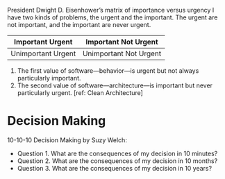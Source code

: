 

President Dwight D. Eisenhower’s matrix of importance versus urgency
I have two kinds of problems, the urgent and the important. The urgent are not important, and the important are never urgent.

|Important Urgent|Important Not Urgent|
|--|--|
|Unimportant Urgent|Unimportant Not Urgent|

1. The first value of software—behavior—is urgent but not always particularly important.
2. The second value of software—architecture—is important but never particularly urgent. [ref: Clean Architecture]


# Decision Making

10-10-10 Decision Making by Suzy Welch:
- Question 1. What are the consequences of my decision in 10 minutes?
- Question 2. What are the consequences of my decision in 10 months?
- Question 3. What are the consequences of my decision in 10 years?
